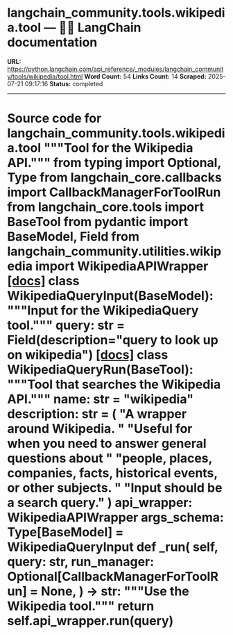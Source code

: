# langchain_community.tools.wikipedia.tool — 🦜🔗 LangChain  documentation

**URL:** https://python.langchain.com/api_reference/_modules/langchain_community/tools/wikipedia/tool.html
**Word Count:** 54
**Links Count:** 14
**Scraped:** 2025-07-21 09:17:16
**Status:** completed

---

# Source code for langchain\_community.tools.wikipedia.tool               """Tool for the Wikipedia API."""          from typing import Optional, Type          from langchain_core.callbacks import CallbackManagerForToolRun     from langchain_core.tools import BaseTool     from pydantic import BaseModel, Field          from langchain_community.utilities.wikipedia import WikipediaAPIWrapper                              [[docs]](https://python.langchain.com/api_reference/community/tools/langchain_community.tools.wikipedia.tool.WikipediaQueryInput.html#langchain_community.tools.wikipedia.tool.WikipediaQueryInput)     class WikipediaQueryInput(BaseModel):         """Input for the WikipediaQuery tool."""              query: str = Field(description="query to look up on wikipedia")                                             [[docs]](https://python.langchain.com/api_reference/community/tools/langchain_community.tools.wikipedia.tool.WikipediaQueryRun.html#langchain_community.tools.wikipedia.tool.WikipediaQueryRun)     class WikipediaQueryRun(BaseTool):         """Tool that searches the Wikipedia API."""              name: str = "wikipedia"         description: str = (             "A wrapper around Wikipedia. "             "Useful for when you need to answer general questions about "             "people, places, companies, facts, historical events, or other subjects. "             "Input should be a search query."         )         api_wrapper: WikipediaAPIWrapper              args_schema: Type[BaseModel] = WikipediaQueryInput              def _run(             self,             query: str,             run_manager: Optional[CallbackManagerForToolRun] = None,         ) -> str:             """Use the Wikipedia tool."""             return self.api_wrapper.run(query)